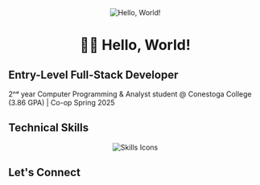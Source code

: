 <div align="center">
  <img src="https://media1.tenor.com/m/X1DFymgWJAcAAAAC/poliwhirl-pokemon.gif" alt="Hello, World!">
  
  # 👋🏻 Hello, World!
</div>

## Entry-Level Full-Stack Developer
2ⁿᵈ year Computer Programming & Analyst student @ Conestoga College (3.86 GPA) | Co-op Spring 2025

## Technical Skills
<div align="center">
  <img src="https://skillicons.dev/icons?i=cs,java,js,html,css,mysql,mongodb,react,nextjs,express,nodejs,git,github,visualstudio,vscode" alt="Skills Icons" />
</div>

## Let's Connect
<!-- Email & LinkedIn -->
